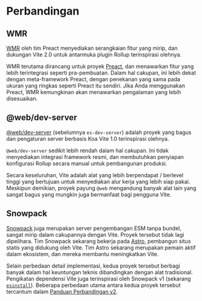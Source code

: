 # Perbandingan

## WMR

[WMR](https://github.com/preactjs/wmr) oleh tim Preact menyediakan serangkaian fitur yang mirip, dan dukungan Vite 2.0 untuk antarmuka plugin Rollup terinspirasi olehnya.

WMR terutama dirancang untuk proyek [Preact](https://preactjs.com/), dan menawarkan fitur yang lebih terintegrasi seperti pra-pembuatan. Dalam hal cakupan, ini lebih dekat dengan meta-framework Preact, dengan penekanan yang sama pada ukuran yang ringkas seperti Preact itu sendiri. Jika Anda menggunakan Preact, WMR kemungkinan akan menawarkan pengalaman yang lebih disesuaikan.

## @web/dev-server

[@web/dev-server](https://modern-web.dev/docs/dev-server/overview/) (sebelumnya `es-dev-server`) adalah proyek yang bagus dan pengaturan server berbasis Koa Vite 1.0 terinspirasi olehnya.

`@web/dev-server` sedikit lebih rendah dalam hal cakupan. Ini tidak menyediakan integrasi framework resmi, dan membutuhkan penyiapan konfigurasi Rollup secara manual untuk pembangunan produksi.

Secara keseluruhan, Vite adalah alat yang lebih berpendapat / berlevel tinggi yang bertujuan untuk menyediakan alur kerja yang lebih siap pakai. Meskipun demikian, proyek payung `@web` mengandung banyak alat lain yang sangat bagus yang mungkin juga bermanfaat bagi pengguna Vite.

## Snowpack

[Snowpack](https://www.snowpack.dev/) juga merupakan server pengembangan ESM tanpa bundel, sangat mirip dalam cakupannya dengan Vite. Proyek tersebut tidak lagi dipelihara. Tim Snowpack sekarang bekerja pada [Astro](https://astro.build/), pembangun situs statis yang didukung oleh Vite. Tim Astro sekarang merupakan pemain aktif dalam ekosistem, dan mereka membantu meningkatkan Vite.

Selain perbedaan detail implementasi, kedua proyek tersebut berbagi banyak dalam hal keuntungan teknis dibandingkan dengan alat tradisional. Pengikatan dependensi Vite juga terinspirasi oleh Snowpack v1 (sekarang [`esinstall`](https://github.com/snowpackjs/snowpack/tree/main/esinstall)). Beberapa perbedaan utama antara kedua proyek tersebut tercantum dalam [Panduan Perbandingan v2](https://v2.vitejs.dev/guide/comparisons).
